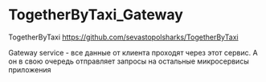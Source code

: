 # TogetherByTaxi_Gateway
TogetherByTaxi https://github.com/sevastopolsharks/TogetherByTaxi

Gateway service - все данные от клиента проходят через этот сервис. А он в свою очередь отправляет запросы на остальные микросервисы приложения
